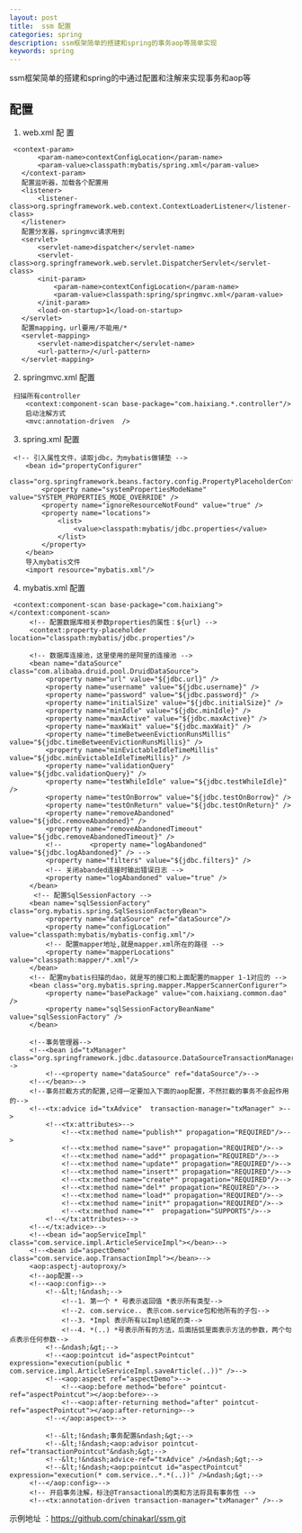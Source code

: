 ```yaml
---
layout: post
title:  ssm 配置
categories: spring
description: ssm框架简单的搭建和spring的事务aop等简单实现
keywords: spring
---
```


 ssm框架简单的搭建和spring的中通过配置和注解来实现事务和aop等


## 配置

   1. web.xml 配 置
   
     <context-param>
           <param-name>contextConfigLocation</param-name>
           <param-value>classpath:mybatis/spring.xml</param-value>
       </context-param>
       配置监听器，加载各个配置用
       <listener>
           <listener-class>org.springframework.web.context.ContextLoaderListener</listener-class>
       </listener>
       配置分发器，springmvc请求用到
       <servlet>
           <servlet-name>dispatcher</servlet-name>
           <servlet-class>org.springframework.web.servlet.DispatcherServlet</servlet-class>
           <init-param>
               <param-name>contextConfigLocation</param-name>
               <param-value>classpath:spring/springmvc.xml</param-value>
           </init-param>
           <load-on-startup>1</load-on-startup>
       </servlet>
       配置mapping，url要用/不能用/*
       <servlet-mapping>
           <servlet-name>dispatcher</servlet-name>
           <url-pattern>/</url-pattern>
       </servlet-mapping>
       
   2. springmvc.xml 配置
   
     扫描所有controller
        <context:component-scan base-package="com.haixiang.*.controller"/>
        启动注解方式
        <mvc:annotation-driven  />
        
   3. spring.xml 配置 

     <!-- 引入属性文件，读取jdbc，为mybatis做铺垫 -->
        <bean id="propertyConfigurer"
            class="org.springframework.beans.factory.config.PropertyPlaceholderConfigurer">
            <property name="systemPropertiesModeName" value="SYSTEM_PROPERTIES_MODE_OVERRIDE" />
            <property name="ignoreResourceNotFound" value="true" />
            <property name="locations">
                <list>
                    <value>classpath:mybatis/jdbc.properties</value>
                </list>
            </property>
        </bean>
        导入mybatis文件
        <import resource="mybatis.xml"/>
        
   4. mybatis.xml 配置
   
     <context:component-scan base-package="com.haixiang"></context:component-scan>
         <!-- 配置数据库相关参数properties的属性：${url} -->
         <context:property-placeholder location="classpath:mybatis/jdbc.properties"/>
     
         <!-- 数据库连接池，这里使用的是阿里的连接池 -->
         <bean name="dataSource" class="com.alibaba.druid.pool.DruidDataSource">
             <property name="url" value="${jdbc.url}" />
             <property name="username" value="${jdbc.username}" />
             <property name="password" value="${jdbc.password}" />
             <property name="initialSize" value="${jdbc.initialSize}" />
             <property name="minIdle" value="${jdbc.minIdle}" />
             <property name="maxActive" value="${jdbc.maxActive}" />
             <property name="maxWait" value="${jdbc.maxWait}" />
             <property name="timeBetweenEvictionRunsMillis" value="${jdbc.timeBetweenEvictionRunsMillis}" />
             <property name="minEvictableIdleTimeMillis" value="${jdbc.minEvictableIdleTimeMillis}" />
             <property name="validationQuery" value="${jdbc.validationQuery}" />
             <property name="testWhileIdle" value="${jdbc.testWhileIdle}" />
             <property name="testOnBorrow" value="${jdbc.testOnBorrow}" />
             <property name="testOnReturn" value="${jdbc.testOnReturn}" />
             <property name="removeAbandoned" value="${jdbc.removeAbandoned}" />
             <property name="removeAbandonedTimeout" value="${jdbc.removeAbandonedTimeout}" />
             <!--	    <property name="logAbandoned" value="${jdbc.logAbandoned}" /> -->
             <property name="filters" value="${jdbc.filters}" />
             <!-- 关闭abanded连接时输出错误日志 -->
             <property name="logAbandoned" value="true" />
         </bean>
          <!-- 配置SqlSessionFactory -->
         <bean name="sqlSessionFactory" class="org.mybatis.spring.SqlSessionFactoryBean">
             <property name="dataSource" ref="dataSource"/>
             <property name="configLocation" value="classpath:mybatis/mybatis-config.xml"/>
             <!-- 配置mapper地址,就是mapper.xml所在的路径 -->
             <property name="mapperLocations" value="classpath:mapper/*.xml"/>
         </bean>
         <!-- 配置mybatis扫描的dao，就是写的接口和上面配置的mapper 1-1对应的 -->
         <bean class="org.mybatis.spring.mapper.MapperScannerConfigurer">
             <property name="basePackage" value="com.haixiang.common.dao" />
             <property name="sqlSessionFactoryBeanName" value="sqlSessionFactory" />
         </bean>
     
         <!--事务管理器-->
         <!--<bean id="txManager" class="org.springframework.jdbc.datasource.DataSourceTransactionManager">-->
             <!--<property name="dataSource" ref="dataSource"/>-->
         <!--</bean>-->
         <!--事务拦截方式的配置,记得一定要加入下面的aop配置，不然拦截的事务不会起作用的-->
         <!--<tx:advice id="txAdvice"  transaction-manager="txManager" >-->
             <!--<tx:attributes>-->
                 <!--<tx:method name="publish*" propagation="REQUIRED"/>-->
                 <!--<tx:method name="save*" propagation="REQUIRED"/>-->
                 <!--<tx:method name="add*" propagation="REQUIRED"/>-->
                 <!--<tx:method name="update*" propagation="REQUIRED"/>-->
                 <!--<tx:method name="insert*" propagation="REQUIRED"/>-->
                 <!--<tx:method name="create*" propagation="REQUIRED"/>-->
                 <!--<tx:method name="del*" propagation="REQUIRED"/>-->
                 <!--<tx:method name="load*" propagation="REQUIRED"/>-->
                 <!--<tx:method name="init*" propagation="REQUIRED"/>-->
                 <!--<tx:method name="*"  propagation="SUPPORTS"/>-->
             <!--</tx:attributes>-->
         <!--</tx:advice>-->
         <!--<bean id="aopServiceImpl" class="com.service.impl.ArticleServiceImpl"></bean>-->
         <!--<bean id="aspectDemo" class="com.service.aop.TransactionImpl"></bean>-->
         <aop:aspectj-autoproxy/>
         <!--aop配置-->
         <!--<aop:config>-->
             <!--&lt;!&ndash;-->
                 <!--1. 第一个 * 号表示返回值 *表示所有类型-->
                 <!--2. com.service.. 表示com.service包和他所有的子包-->
                 <!--3. *Impl 表示所有以Impl结尾的类-->
                 <!--4. *(..) *号表示所有的方法，后面括弧里面表示方法的参数，两个句点表示任何参数-->
             <!--&ndash;&gt;-->
             <!--<aop:pointcut id="aspectPointcut" expression="execution(public * com.service.impl.ArticleServiceImpl.saveArticle(..))" />-->
             <!--<aop:aspect ref="aspectDemo">-->
                 <!--<aop:before method="before" pointcut-ref="aspectPointcut"></aop:before>-->
                 <!--<aop:after-returning method="after" pointcut-ref="aspectPointcut"></aop:after-returning>-->
             <!--</aop:aspect>-->
     
             <!--&lt;!&ndash;事务配置&ndash;&gt;-->
             <!--&lt;!&ndash;<aop:advisor pointcut-ref="transactionPointcut"&ndash;&gt;-->
             <!--&lt;!&ndash;advice-ref="txAdvice" />&ndash;&gt;-->
             <!--&lt;!&ndash;<aop:pointcut id="aspectPointcut" expression="execution(* com.service..*.*(..))" />&ndash;&gt;-->
         <!--</aop:config>-->
         <!-- 开启事务注解，标注@Transactional的类和方法将具有事务性 -->
         <!--<tx:annotation-driven transaction-manager="txManager" />-->
        
   示例地址 ：https://github.com/chinakarl/ssm.git
   

   